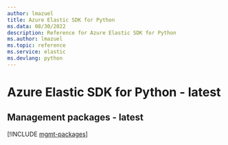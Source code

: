 ```yaml
---
author: lmazuel
title: Azure Elastic SDK for Python
ms.data: 08/30/2022
description: Reference for Azure Elastic SDK for Python
ms.author: lmazuel
ms.topic: reference
ms.service: elastic
ms.devlang: python
---
```

# Azure Elastic SDK for Python - latest

## Management packages - latest
[!INCLUDE [mgmt-packages](elastic-mgmt-index.md)]